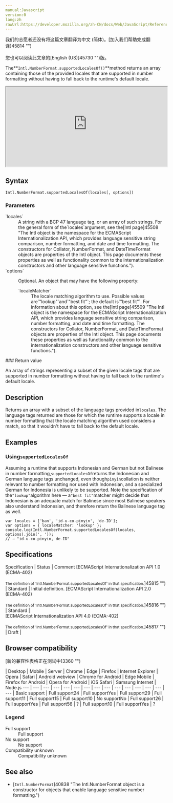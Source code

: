 ```yaml
---
manual:Javascript
version:0
lang:zh
rawUrl:https://developer.mozilla.org/zh-CN/docs/Web/JavaScript/Reference/Global_Objects/NumberFormat/supportedLocalesOf
---
```




<bdi>我们的志愿者还没有将这篇文章翻译为<bdi>中文 (简体)</bdi>。[加入我们帮助完成翻译]45814 "")<br></br>您也可以阅读此文章的[English (US)]45730 "")版。</bdi>






The**`Intl.NumberFormat.supportedLocalesOf()`**method returns an array containing those of the provided locales that are supported in number formatting without having to fall back to the runtime&#39;s default locale.

<iframe src='https://interactive-examples.mdn.mozilla.net/pages/js/intl-numberformat-prototype-supportedlocalesof.html' width='100%' height='250'></iframe>

## Syntax<a name="Syntax"></a>

```
Intl.NumberFormat.supportedLocalesOf(locales[, options])
```

### Parameters<a name="Parameters"></a>
<dl><dt id=''>`locales`</dt><dd>A string with a BCP 47 language tag, or an array of such strings. For the general form of the`locales`argument, see the[Intl page]45508 "The Intl object is the namespace for the ECMAScript Internationalization API, which provides language sensitive string comparison, number formatting, and date and time formatting. The constructors for Collator, NumberFormat, and DateTimeFormat objects are properties of the Intl object. This page documents these properties as well as functionality common to the internationalization constructors and other language sensitive functions.").</dd><dt id=''>`options`</dt><dd>

Optional. An object that may have the following property:

<dl><dt id=''>`localeMatcher`</dt><dd>The locale matching algorithm to use. Possible values are`"lookup"`and`"best fit"`; the default is`"best fit"`. For information about this option, see the[Intl page]45509 "The Intl object is the namespace for the ECMAScript Internationalization API, which provides language sensitive string comparison, number formatting, and date and time formatting. The constructors for Collator, NumberFormat, and DateTimeFormat objects are properties of the Intl object. This page documents these properties as well as functionality common to the internationalization constructors and other language sensitive functions.").</dd></dl></dd></dl>
### Return value<a name="Return_value"></a>


An array of strings representing a subset of the given locale tags that are supported in number formatting without having to fall back to the runtime&#39;s default locale.


## Description<a name="Description"></a>


Returns an array with a subset of the language tags provided in`locales`. The language tags returned are those for which the runtime supports a locale in number formatting that the locale matching algorithm used considers a match, so that it wouldn&#39;t have to fall back to the default locale.


## Examples<a name="Examples"></a>

### Using`supportedLocalesOf`<a name="Using_supportedLocalesOf"></a>


Assuming a runtime that supports Indonesian and German but not Balinese in number formatting,`supportedLocalesOf`returns the Indonesian and German language tags unchanged, even though`pinyin`collation is neither relevant to number formatting nor used with Indonesian, and a specialized German for Indonesia is unlikely to be supported. Note the specification of the`"lookup"`algorithm here — a`"best fit"`matcher might decide that Indonesian is an adequate match for Balinese since most Balinese speakers also understand Indonesian, and therefore return the Balinese language tag as well.


```
var locales = ['ban', 'id-u-co-pinyin', 'de-ID'];
var options = { localeMatcher: 'lookup' };
console.log(Intl.NumberFormat.supportedLocalesOf(locales, options).join(', '));
// → "id-u-co-pinyin, de-ID"
```

## Specifications<a name="Specifications"></a>

Specification | Status | Comment 
[ECMAScript Internationalization API 1.0 (ECMA-402)<br></br><small>The definition of &#39;Intl.NumberFormat.supportedLocalesOf&#39; in that specification.</small>]45815 "") | Standard | Initial definition. 
[ECMAScript Internationalization API 2.0 (ECMA-402)<br></br><small>The definition of &#39;Intl.NumberFormat.supportedLocalesOf&#39; in that specification.</small>]45816 "") | Standard |  
[ECMAScript Internationalization API 4.0 (ECMA-402)<br></br><small>The definition of &#39;Intl.NumberFormat.supportedLocalesOf&#39; in that specification.</small>]45817 "") | Draft |  


## Browser compatibility<a name="Browser_compatibility"></a>
[新的兼容性表格正在测试中<i></i>]3360 "")

 | <abbr>Desktop<i></i></abbr> | <abbr>Mobile<i></i></abbr> | <abbr>Server<i></i></abbr> 
 | <abbr>Chrome<i></i></abbr> | <abbr>Edge<i></i></abbr> | <abbr>Firefox<i></i></abbr> | <abbr>Internet Explorer<i></i></abbr> | <abbr>Opera<i></i></abbr> | <abbr>Safari<i></i></abbr> | <abbr>Android webview<i></i></abbr> | <abbr>Chrome for Android<i></i></abbr> | <abbr>Edge Mobile<i></i></abbr> | <abbr>Firefox for Android<i></i></abbr> | <abbr>Opera for Android<i></i></abbr> | <abbr>iOS Safari<i></i></abbr> | <abbr>Samsung Internet<i></i></abbr> | <abbr>Node.js<i></i></abbr> 
 ---  |  ---  |  ---  |  ---  |  ---  |  ---  |  ---  |  ---  |  ---  |  ---  |  ---  |  ---  |  ---  |  ---  |  ---  | 
Basic support | <abbr>Full support</abbr>24 | <abbr>Full support</abbr>Yes | <abbr>Full support</abbr>29 | <abbr>Full support</abbr>11 | <abbr>Full support</abbr>15 | <abbr>Full support</abbr>10 | <abbr>No support</abbr>No | <abbr>Full support</abbr>26 | <abbr>Full support</abbr>Yes | <abbr>Full support</abbr>56 | <abbr>?</abbr> | <abbr>Full support</abbr>10 | <abbr>Full support</abbr>Yes | <abbr>?</abbr> 


### Legend<a name="Legend"></a>
<dl><dt id=''><abbr>Full support</abbr></dt><dd>Full support</dd><dt id=''><abbr>No support</abbr></dt><dd>No support</dd><dt id=''><abbr>Compatibility unknown</abbr></dt><dd>Compatibility unknown</dd></dl>


## See also<a name="See_also"></a>

* [`Intl.NumberFormat`]40838 "The Intl.NumberFormat object is a constructor for objects that enable language sensitive number formatting.")



